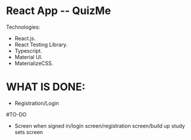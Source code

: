 # React App -- QuizMe 

Technologies:  
- React.js. 
- React Testing Library. 
- Typescript. 
- Material UI. 
- MaterializeCSS. 

# WHAT IS DONE:  
- Registration/Login

#TO-DO
- Screen when signed in/login screen/registration screen/build up study sets screen

